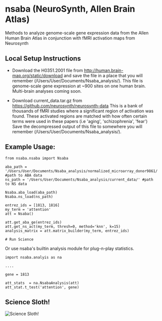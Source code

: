 # nsaba (NeuroSynth, Allen Brain Atlas)

Methods to analyze genome-scale gene expression data from the Allen Human Brain Atlas in conjunction with fMRI activation maps from Neurosynth


## Local Setup Instructions

- Download the H0351.2001 file from http://human.brain-map.org/static/download and save the file in a place that you will remember (/Users/User/Documents/Nsaba_analysis/).
This file is genome-scale gene expression at ~900 sites on one human brain. Multi-brain analyses coming soon.

- Download current_data.tar.gz from https://github.com/neurosynth/neurosynth-data This is a bank of thousands of fMRI studies where a significant region of activation was found. These activated regions are matched with how often certain terms were used in these papers (i.e 'aging', 'schizophrenia', 'fear')
Save the decompressed output of this file to somewhere you will remember (/Users/User/Documents/Nsaba_analysis/).


## Example Usage:

    from nsaba.nsaba import Nsaba

    aba_path = '/Users/User/Documents/Nsaba_analysis/normalized_microarray_donor9861/' #path to ABA data
    ns_path = '/Users/User/Documents/Nsaba_analysis/current_data/' #path to NS data

    Nsaba.aba_load(aba_path)
    Nsaba.ns_load(ns_path)

    entrez_ids = [1813, 1816]
	my_term = 'attention'
    att = Nsaba()
    
    att.get_aba_ge(entrez_ids)
    att.get_ns_act(my_term, thresh=0, method='knn', k=15)
    analysis_matrix = att.matrix_builder(my_term, entrez_ids)
    
    # Run Science
    
Or use nsaba's builtin analysis module for plug-n-play statistics.

    import nsaba.analyis as na
     
    ....
    
    gene = 1813
    
    att_stats  = na.NsabaAnalysis(att)
    att_stat.t_test('attention', gene)
    
## Science Sloth!    
![Science Sloth!](http://gifts.worldwildlife.org/gift-center/Images/large-species-photo/large-Three-toed-Sloth-photo.jpg 
    "Science Sloth preparing to do Science!")


